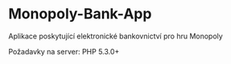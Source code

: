 Monopoly-Bank-App
=================

Aplikace poskytující elektronické bankovnictví pro hru Monopoly



Požadavky na server:
  PHP 5.3.0+
